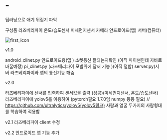 # -
딥러닝으로 애기 뒤집기 파악 

구성품
  라즈베리파이 
    온도/습도센서 
    미세먼지센서
    카메라
  안드로이드(앱)
  서버(컴퓨터)
  
![first_icon](https://user-images.githubusercontent.com/68945145/116649473-47e2f700-a9ba-11eb-94b0-ddfc351e02aa.png)



v1.0

android_clinet.py 안드로이드용(앱 ) 소켓통신 잘되는지확인 (아직 파이썬인데 자바로 바꿀예정)
pi_clinet.py (라즈베리파이 모빌위에 달꺼 기능 )(아직 덜함)
server.py(서버  라즈베리파이와 앱의 통신기능 해줌

v2.0

라즈베리파이에 센서를 입력하여 센서값을 출력 (성공)(미세먼지센서, 온도/습도센서)
라즈베리파이에 yolov5를 이용하여 (pytorch필요 1.7.0임 numpy 등등 필요) // https://github.com/ultralytics/yolov5(yolov5링크)
사람과 얼굴 두가지의 사람형태를 학습하여 적용함

v2.1
라즈베리파이 client 수정

v2.2 
안드로이드 앱 기능 추가 
